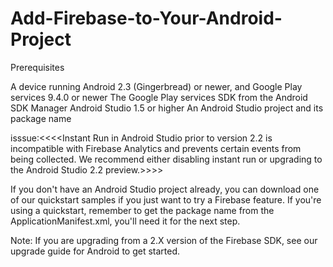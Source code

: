 # Add-Firebase-to-Your-Android-Project

Prerequisites

A device running Android 2.3 (Gingerbread) or newer, and Google Play services 9.4.0 or newer
The Google Play services SDK from the Android SDK Manager
Android Studio 1.5 or higher
An Android Studio project and its package name

isssue:<<<<Instant Run in Android Studio prior to version 2.2 is incompatible with Firebase Analytics and prevents certain events from being collected. We recommend either disabling instant run or upgrading to the Android Studio 2.2 preview.>>>>

If you don't have an Android Studio project already, you can download one of our quickstart samples if you just want to try a Firebase feature. If you're using a quickstart, remember to get the package name from the ApplicationManifest.xml, you'll need it for the next step.

Note: If you are upgrading from a 2.X version of the Firebase SDK, see our upgrade guide for Android to get started.
